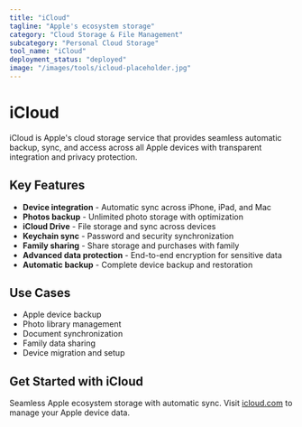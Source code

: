 ```yaml
---
title: "iCloud"
tagline: "Apple's ecosystem storage"
category: "Cloud Storage & File Management"
subcategory: "Personal Cloud Storage"
tool_name: "iCloud"
deployment_status: "deployed"
image: "/images/tools/icloud-placeholder.jpg"
---
```


# iCloud

iCloud is Apple's cloud storage service that provides seamless automatic backup, sync, and access across all Apple devices with transparent integration and privacy protection.

## Key Features

- **Device integration** - Automatic sync across iPhone, iPad, and Mac
- **Photos backup** - Unlimited photo storage with optimization
- **iCloud Drive** - File storage and sync across devices
- **Keychain sync** - Password and security synchronization
- **Family sharing** - Share storage and purchases with family
- **Advanced data protection** - End-to-end encryption for sensitive data
- **Automatic backup** - Complete device backup and restoration

## Use Cases

- Apple device backup
- Photo library management
- Document synchronization
- Family data sharing
- Device migration and setup

## Get Started with iCloud

Seamless Apple ecosystem storage with automatic sync. Visit [icloud.com](https://www.icloud.com) to manage your Apple device data.